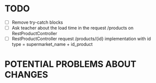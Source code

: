 # TODO

- [ ] Remove try-catch blocks
- [ ] Ask teacher about the load time in the request /products on RestProductController
- [ ] RestProductController request /products/{id} implementation with id type = supermarket_name + id_product

# POTENTIAL PROBLEMS ABOUT CHANGES 
